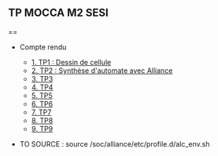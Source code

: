 ## TP MOCCA M2 SESI
==

- Compte rendu
  - [1. TP1 : Dessin de cellule ](tp1/tp1_CR.md)
  - [2. TP2 : Synthèse d'automate avec Alliance ](tp2/TP2_FABRE_SEKOURI.md)
  - [3. TP3](tp3/tp3_CR.md)
  - [4. TP4](tp4/tp4_CR.md)
  - [5. TP5](tp5/tp5_CR.md)
  - [6. TP6](tp6/tp6_CR.md)
  - [7. TP7](tp7/tp7_CR.md)
  - [8. TP8](tp8/tp8_CR.md)
  - [9. TP9](tp9/tp9_CR.md)

- TO SOURCE : source /soc/alliance/etc/profile.d/alc_env.sh
